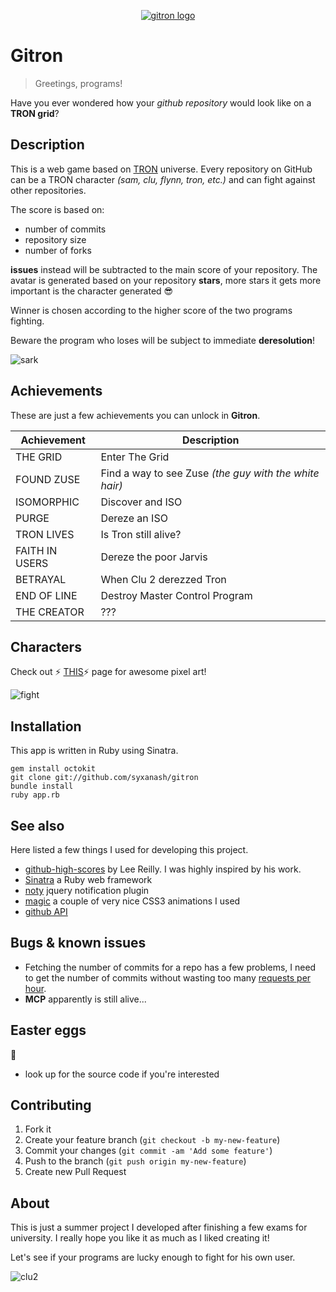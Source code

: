 <p align="center">
  <a href="http://gitron.herokuapp.com"><img src="http://i.imgur.com/6BG1Msb.png" alt="gitron logo" /></a>
</p>

# Gitron

>Greetings, programs!

Have you ever wondered how your *github repository* would look like on a **TRON grid**?

## Description

This is a web game based on [TRON](http://en.wikipedia.org/wiki/Tron) universe. Every repository on GitHub can be a TRON character *(sam, clu, flynn, tron, etc.)* and can fight against other repositories.

The score is based on:

* number of commits
* repository size
* number of forks

**issues** instead will be subtracted to the main score of your repository.
The avatar is generated based on your repository **stars**, more stars it gets more important is the character generated :sunglasses:

Winner is chosen according to the higher score of the two programs fighting.

Beware the program who loses will be subject to immediate **deresolution**!

![sark](http://i.imgur.com/3llHbBR.gif)

## Achievements

These are just a few achievements you can unlock in **Gitron**.

Achievement | Description
----------- | -----
THE GRID | Enter The Grid
FOUND ZUSE | Find a way to see Zuse *(the guy with the white hair)*
ISOMORPHIC | Discover and ISO
PURGE | Dereze an ISO
TRON LIVES | Is Tron still alive?
FAITH IN USERS | Dereze the poor Jarvis
BETRAYAL | When Clu 2 derezzed Tron
END OF LINE | Destroy Master Control Program
THE CREATOR | ???

## Characters

Check out :zap: [THIS](https://github.com/syxanash/gitron/blob/master/public/img/ASSETS.md):zap: page for awesome pixel art!

![fight](http://i.imgur.com/q6kaw2f.gif)

## Installation

This app is written in Ruby using Sinatra.

```
gem install octokit
git clone git://github.com/syxanash/gitron
bundle install
ruby app.rb
```

## See also

Here listed a few things I used for developing this project.

* [github-high-scores](https://github.com/leereilly/github-high-scores) by Lee Reilly. I was highly inspired by his work.
* [Sinatra](http://www.sinatrarb.com/) a Ruby web framework
* [noty](https://github.com/needim/noty) jquery notification plugin
* [magic](https://github.com/miniMAC/magic) a couple of very nice CSS3 animations I used
* [github API](https://developer.github.com/v3/)

## Bugs & known issues

* Fetching the number of commits for a repo has a few problems, I need to get the number of commits without wasting too many [requests per hour](https://developer.github.com/v3/rate_limit/).
* __MCP__ apparently is still alive...

## Easter eggs

:rabbit:

* look up for the source code if you're interested

## Contributing

1. Fork it
2. Create your feature branch (`git checkout -b my-new-feature`)
3. Commit your changes (`git commit -am 'Add some feature'`)
4. Push to the branch (`git push origin my-new-feature`)
5. Create new Pull Request

## About

This is just a summer project I developed after finishing a few exams for university. I really hope you like it as much as I liked creating it!

Let's see if your programs are lucky enough to fight for his own user.

![clu2](http://media.giphy.com/media/IRSvFo1FIXuTK/giphy.gif)

